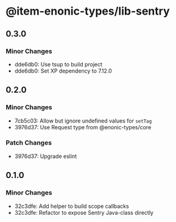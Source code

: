 # @item-enonic-types/lib-sentry

## 0.3.0

### Minor Changes

- dde6db0: Use tsup to build project
- dde6db0: Set XP dependency to 7.12.0

## 0.2.0

### Minor Changes

- 7cb5c03: Allow but ignore undefined values for `setTag`
- 3976d37: Use Request type from @enonic-types/core

### Patch Changes

- 3976d37: Upgrade eslint

## 0.1.0

### Minor Changes

- 32c3dfe: Add helper to build scope callbacks
- 32c3dfe: Refactor to expose Sentry Java-class directly
